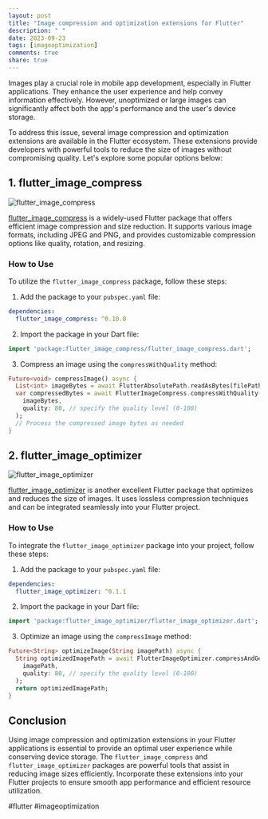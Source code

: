 ```yaml
---
layout: post
title: "Image compression and optimization extensions for Flutter"
description: " "
date: 2023-09-23
tags: [imageoptimization]
comments: true
share: true
---
```


Images play a crucial role in mobile app development, especially in Flutter applications. They enhance the user experience and help convey information effectively. However, unoptimized or large images can significantly affect both the app's performance and the user's device storage.

To address this issue, several image compression and optimization extensions are available in the Flutter ecosystem. These extensions provide developers with powerful tools to reduce the size of images without compromising quality. Let's explore some popular options below:

## 1. flutter_image_compress

![flutter_image_compress](https://example.com/flutter_image_compress.png)

[flutter_image_compress](https://pub.dev/packages/flutter_image_compress) is a widely-used Flutter package that offers efficient image compression and size reduction. It supports various image formats, including JPEG and PNG, and provides customizable compression options like quality, rotation, and resizing.

### How to Use

To utilize the `flutter_image_compress` package, follow these steps:

1. Add the package to your `pubspec.yaml` file:

```yaml
dependencies:
  flutter_image_compress: ^0.10.0
```

2. Import the package in your Dart file:

```dart
import 'package:flutter_image_compress/flutter_image_compress.dart';
```

3. Compress an image using the `compressWithQuality` method:

```dart
Future<void> compressImage() async {
  List<int> imageBytes = await FlutterAbsolutePath.readAsBytes(filePath);
  var compressedBytes = await FlutterImageCompress.compressWithQuality(
    imageBytes,
    quality: 80, // specify the quality level (0-100)
  );
  // Process the compressed image bytes as needed
}
```

## 2. flutter_image_optimizer

![flutter_image_optimizer](https://example.com/flutter_image_optimizer.png)

[flutter_image_optimizer](https://pub.dev/packages/flutter_image_optimizer) is another excellent Flutter package that optimizes and reduces the size of images. It uses lossless compression techniques and can be integrated seamlessly into your Flutter project.

### How to Use

To integrate the `flutter_image_optimizer` package into your project, follow these steps:

1. Add the package to your `pubspec.yaml` file:

```yaml
dependencies:
  flutter_image_optimizer: ^0.1.1
```

2. Import the package in your Dart file:

```dart
import 'package:flutter_image_optimizer/flutter_image_optimizer.dart';
```

3. Optimize an image using the `compressImage` method:

```dart
Future<String> optimizeImage(String imagePath) async {
  String optimizedImagePath = await FlutterImageOptimizer.compressAndGetImage(
    imagePath,
    quality: 80, // specify the quality level (0-100)
  );
  return optimizedImagePath;
}
```

## Conclusion

Using image compression and optimization extensions in your Flutter applications is essential to provide an optimal user experience while conserving device storage. The `flutter_image_compress` and `flutter_image_optimizer` packages are powerful tools that assist in reducing image sizes efficiently. Incorporate these extensions into your Flutter projects to ensure smooth app performance and efficient resource utilization.

\#flutter #imageoptimization